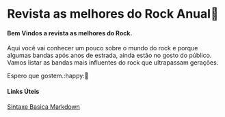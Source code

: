 # Revista as melhores do Rock Anual:guitar:
   

#### Bem Vindos a revista as melhores do Rock.



Aqui você vai conhecer um pouco sobre o mundo do rock e porque algumas bandas após anos de estrada, ainda estão no gosto do público. Vamos listar as bandas mais influentes do rock que ultrapassam gerações. 

Espero que gostem.:happy::guitar:





#### Links Úteis

[Sintaxe Basica  Markdown ](https://www.markdownguide.org/basic-syntax/)



